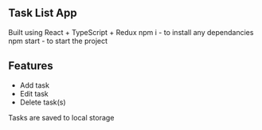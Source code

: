 ## Task List App

Built using React + TypeScript + Redux
npm i - to install any dependancies
npm start - to start the project

## Features

- Add task
- Edit task
- Delete task(s)

Tasks are saved to local storage
